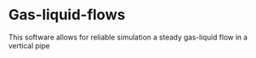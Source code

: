 # Gas-liquid-flows
This software allows for reliable simulation a steady gas-liquid flow in a vertical pipe
